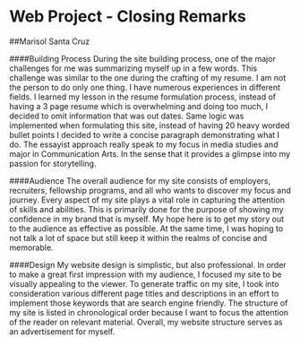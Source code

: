 # Web Project - Closing Remarks

##Marisol Santa Cruz 

####Building Process 
During the site building process, one of the major challenges for me was summarizing myself up in a few words. This challenge was similar to the one during the crafting of my resume. I am not the person to do only one thing. I have numerous experiences in different fields. I learned my lesson in the resume formulation process, instead of having a 3 page resume which is overwhelming and doing too much, I decided to omit information that was out dates. Same logic was implemented when formulating this site, instead of having 20 heavy worded bullet points I decided to write a concise paragraph demonstrating what I do. The essayist approach really speak to my focus in media studies and major in Communication Arts. In the sense that it provides a glimpse into my passion for storytelling.  

####Audience 
The overall audience for my site consists of employers, recruiters, fellowship programs, and all who wants to discover my focus and journey. Every aspect of my site plays a vital role in capturing the attention of skills and abilities. This is primarily done for the purpose of showing my confidence in my brand that is myself. My hope here is to get my story out to the audience as effective as possible. At the same time, I was hoping to not talk a lot of space but still keep it within the realms of concise and memorable. 

####Design 
My website design is simplistic, but also professional. In order to make a great first impression with my audience, I focused my site to be visually appealing to the viewer. To generate traffic on my site, I took into consideration various different page titles and descriptions in an effort to implement those keywords that are search engine friendly. The structure of my site is listed in chronological order because I want to focus the attention of the reader on relevant material. Overall, my website structure serves as an advertisement for myself. 

